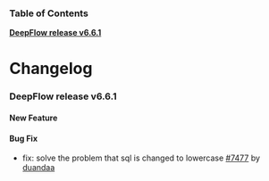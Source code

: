 ### Table of Contents

**[DeepFlow release v6.6.1](#v6.6.1)**<br/>

# Changelog

### <a id="v6.6.1"></a>DeepFlow release v6.6.1

#### New Feature

#### Bug Fix
* fix: solve the problem that sql is changed to lowercase [#7477](https://github.com/khulnasoft/deepflow/pull/7477) by [duandaa](https://github.com/duandaa)
